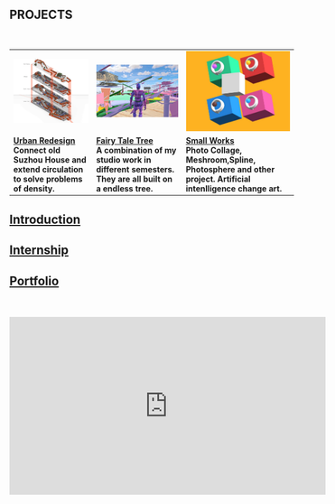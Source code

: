 ## <strong>PROJECTS<strong> <br>
  <br>
<table style="width:100%; border-collapse: collapse; border: none;">
  <tr style="border: none;">
<td style="border: none;"><a href="https://dongzhsarry.github.io/Sarry/suzhou">
         <img alt="1" src="https://github.com/dongzhSarry/Sarry/blob/gh-pages/files/suzhou.jpg?raw=true" width="620"></a></td>
<td style="border: none;"><a href="https://dongzhsarry.github.io/Sarry/fairytree">
         <img alt="2" src="https://github.com/dongzhSarry/Sarry/blob/gh-pages/files/fairytree.jpg?raw=true" width="400"></a></td>
<td style="border: none;"><a href="https://dongzhsarry.github.io/Sarry/spline">
         <img alt="3" src="https://github.com/dongzhSarry/Sarry/blob/gh-pages/files/spline.jpg?raw=true" width="300"></a></td>
  <tr>  
 <tr style="border: none;">
<td style="border: none;"><a href="(https://dongzhsarry.github.io/Sarry/suzhou"><b><strong>Urban Redesign</a></strong>  <br/>Connect old Suzhou House and extend circulation to solve problems of density.</b></td>
<td style="border: none;"><a href="(https://dongzhsarry.github.io/Sarry/fairytree"><b><strong>Fairy Tale Tree</a></strong>  <br/>A combination of my studio work in different semesters. They are all built on a endless tree.</b></td>
<td style="border: none;"><a href="https://dongzhsarry.github.io/Sarry/spline"><b><strong>Small Works</a></strong>  <br/>Photo Collage, Meshroom,Spline, Photosphere and other project. Artificial intenlligence  change art.</b></td> 
 </tr>
	</table>



## <strong>[Introduction](https://dongzhsarry.github.io/Sarry/me)<strong>

	
## <strong>[Internship](https://dongzhsarry.github.io/Sarry/internship)<strong>
  

## <strong>[Portfolio](https://dongzhsarry.github.io/Sarry/portfolio)<strong>
	
<br>  
<br>
<iframe width="560" height="315" src="https://www.youtube.com/embed/aF9cKedBpz4" title="YouTube video player" frameborder="0" allow="accelerometer; autoplay; clipboard-write; encrypted-media; gyroscope; picture-in-picture" allowfullscreen></iframe>
  

  
